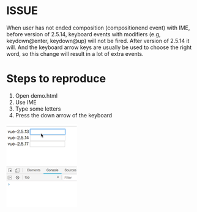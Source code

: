 # ISSUE
When user has not ended composition (compositionend event) with IME, before version of 2.5.14, keyboard events with modifiers (e.g, keydown@enter, keydown@up) will not be fired. 
After version of 2.5.14 it will. 
And the keyboard arrow keys are usually be used to choose the right word, so this change will result in a lot of extra events. 


# Steps to reproduce
1. Open demo.html
2. Use IME
3. Type some letters
4. Press the down arrow of the keyboard

![复现](./gif.gif)
